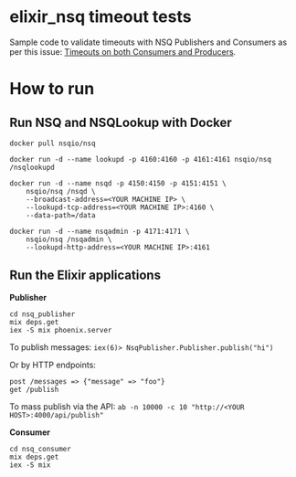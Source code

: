 elixir_nsq timeout tests
===

Sample code to validate timeouts with NSQ Publishers and Consumers as per this issue: [Timeouts on both Consumers and Producers](https://github.com/wistia/elixir_nsq/issues/3).

How to run
==

Run NSQ and NSQLookup with Docker
---
```
docker pull nsqio/nsq

docker run -d --name lookupd -p 4160:4160 -p 4161:4161 nsqio/nsq /nsqlookupd

docker run -d --name nsqd -p 4150:4150 -p 4151:4151 \
    nsqio/nsq /nsqd \
    --broadcast-address=<YOUR MACHINE IP> \
    --lookupd-tcp-address=<YOUR MACHINE IP>:4160 \
    --data-path=/data

docker run -d --name nsqadmin -p 4171:4171 \
    nsqio/nsq /nsqadmin \
    --lookupd-http-address=<YOUR MACHINE IP>:4161
```

Run the Elixir applications
---

**Publisher**

```
cd nsq_publisher
mix deps.get
iex -S mix phoenix.server
```

To publish messages:
`iex(6)> NsqPublisher.Publisher.publish("hi")`

Or by HTTP endpoints:
```
post /messages => {"message" => "foo"}
get /publish
```

To mass publish via the API: `ab -n 10000 -c 10 "http://<YOUR HOST>:4000/api/publish"`

**Consumer**

```
cd nsq_consumer
mix deps.get
iex -S mix
```
